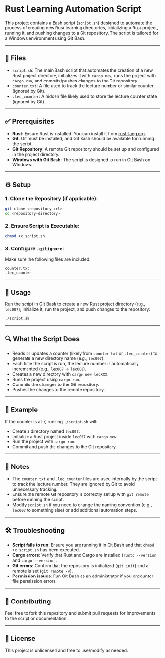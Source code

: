 # Rust Learning Automation Script

This project contains a Bash script (`script.sh`) designed to automate the process of creating new Rust learning directories, initializing a Rust project, running it, and pushing changes to a Git repository. The script is tailored for a Windows environment using Git Bash.

---

## 📁 Files

- `script.sh`: The main Bash script that automates the creation of a new Rust project directory, initializes it with `cargo new`, runs the project with `cargo run`, and commits/pushes changes to the Git repository.
- `counter.txt`: A file used to track the lecture number or similar counter (ignored by Git).
- `.lec_counter`: A hidden file likely used to store the lecture counter state (ignored by Git).

---

## ✅ Prerequisites

- **Rust**: Ensure Rust is installed. You can install it from [rust-lang.org](https://www.rust-lang.org/).
- **Git**: Git must be installed, and Git Bash should be available for running the script.
- **Git Repository**: A remote Git repository should be set up and configured in the project directory.
- **Windows with Git Bash**: The script is designed to run in Git Bash on Windows.

---

## ⚙️ Setup

### 1. Clone the Repository (if applicable):
```bash
git clone <repository-url>
cd <repository-directory>
```

### 2. Ensure Script is Executable:
```bash
chmod +x script.sh
```

### 3. Configure `.gitignore`:
Make sure the following files are included:
```
counter.txt
.lec_counter
```

---

## 🚀 Usage

Run the script in Git Bash to create a new Rust project directory (e.g., `lec007`), initialize it, run the project, and push changes to the repository:

```bash
./script.sh
```

---

## 🔍 What the Script Does

- Reads or updates a counter (likely from `counter.txt` or `.lec_counter`) to generate a new directory name (e.g., `lec007`).
- Each time the script is run, the lecture number is automatically incremented (e.g., `lec007` → `lec008`).
- Creates a new directory with `cargo new lecXXX`.
- Runs the project using `cargo run`.
- Commits the changes to the Git repository.
- Pushes the changes to the remote repository.

---

## 🧪 Example

If the counter is at 7, running `./script.sh` will:

- Create a directory named `lec007`.
- Initialize a Rust project inside `lec007` with `cargo new`.
- Run the project with `cargo run`.
- Commit and push the changes to the Git repository.

---

## 📝 Notes

- The `counter.txt` and `.lec_counter` files are used internally by the script to track the lecture number. They are ignored by Git to avoid unnecessary tracking.
- Ensure the remote Git repository is correctly set up with `git remote` before running the script.
- Modify `script.sh` if you need to change the naming convention (e.g., `lec007` to something else) or add additional automation steps.

---

## 🛠️ Troubleshooting

- **Script fails to run**: Ensure you are running it in Git Bash and that `chmod +x script.sh` has been executed.
- **Cargo errors**: Verify that Rust and Cargo are installed (`rustc --version` and `cargo --version`).
- **Git errors**: Confirm that the repository is initialized (`git init`) and a remote is set (`git remote -v`).
- **Permission issues**: Run Git Bash as an administrator if you encounter file permission errors.

---

## 🤝 Contributing

Feel free to fork this repository and submit pull requests for improvements to the script or documentation.

---

## 📄 License

This project is unlicensed and free to use/modify as needed.

